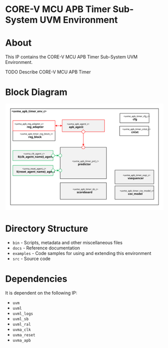 # CORE-V MCU APB Timer Sub-System UVM Environment


# About
This IP contains the CORE-V MCU APB Timer Sub-System UVM Environment.

TODO Describe CORE-V MCU APB Timer


# Block Diagram
![alt text](./docs/env_block_diagram.svg "CORE-V MCU APB Timer Sub-System UVM Environment Block Diagram")

# Directory Structure
* `bin` - Scripts, metadata and other miscellaneous files
* `docs` - Reference documentation
* `examples` - Code samples for using and extending this environment
* `src` - Source code


# Dependencies
It is dependent on the following IP:

* `uvm`
* `uvml`
* `uvml_logs`
* `uvml_sb`
* `uvml_ral`
* `uvma_clk`
* `uvma_reset`
* `uvma_apb`
